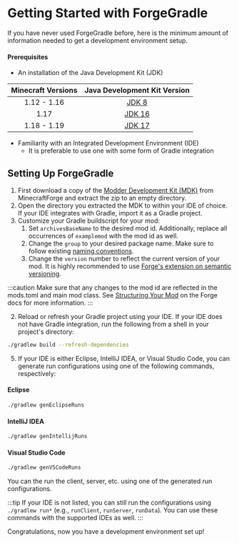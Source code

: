 Getting Started with ForgeGradle
================================

If you have never used ForgeGradle before, here is the minimum amount of information needed to get a development environment setup.

#### Prerequisites

- An installation of the Java Development Kit (JDK)

Minecraft Versions | Java Development Kit Version
:---:              | :---:
1.12 - 1.16        | [JDK 8][jdk8]
1.17               | [JDK 16][jdk16]
1.18 - 1.19        | [JDK 17][jdk17]

- Familiarity with an Integrated Development Environment (IDE)
    - It is preferable to use one with some form of Gradle integration

## Setting Up ForgeGradle

1. First download a copy of the [Modder Development Kit (MDK)][mdk] from MinecraftForge and extract the zip to an empty directory.
1. Open the directory you extracted the MDK to within your IDE of choice. If your IDE integrates with Gradle, import it as a Gradle project.
1. Customize your Gradle buildscript for your mod:
    1. Set `archivesBaseName` to the desired mod id. Additionally, replace all occurrences of `examplemod` with the mod id as well.
    1. Change the `group` to your desired package name. Make sure to follow existing [naming conventions][group].
    1. Change the `version` number to reflect the current version of your mod. It is highly recommended to use [Forge's extension on semantic versioning][semver].


:::caution
Make sure that any changes to the mod id are reflected in the mods.toml and main mod class. See [Structuring Your Mod][structuring] on the Forge docs for more information.
:::

2. Reload or refresh your Gradle project using your IDE. If your IDE does not have Gradle integration, run the following from a shell in your project's directory:

```sh
./gradlew build --refresh-dependencies
```

5. If your IDE is either Eclipse, IntelliJ IDEA, or Visual Studio Code, you can generate run configurations using one of the following commands, respectively:

#### Eclipse

```sh
./gradlew genEclipseRuns
```

#### IntelliJ IDEA

```sh
./gradlew genIntellijRuns
```

#### Visual Studio Code

```sh
./gradlew genVSCodeRuns
```

You can the run the client, server, etc. using one of the generated run configurations.

:::tip
If your IDE is not listed, you can still run the configurations using `./gradlew run*` (e.g., `runClient`, `runServer`, `runData`). You can use these commands with the supported IDEs as well.
:::

Congratulations, now you have a development environment set up!


[jdk8]: https://adoptium.net/temurin/releases/?version=8
[jdk16]: https://adoptium.net/temurin/releases/?version=16
[jdk17]: https://adoptium.net/temurin/releases/?version=17

[mdk]: https://files.minecraftforge.net/
[group]: https://docs.oracle.com/javase/tutorial/java/package/namingpkgs.html
[semver]: https://docs.minecraftforge.net/en/latest/gettingstarted/versioning/
[structuring]: https://docs.minecraftforge.net/en/latest/gettingstarted/structuring/
